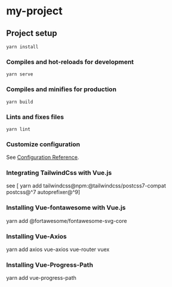 # my-project

## Project setup
```
yarn install
```

### Compiles and hot-reloads for development
```
yarn serve
```

### Compiles and minifies for production
```
yarn build
```

### Lints and fixes files
```
yarn lint
```

### Customize configuration
See [Configuration Reference](https://cli.vuejs.org/config/).

### Integrating TailwindCss with Vue.js
see [ yarn add tailwindcss@npm:@tailwindcss/postcss7-compat postcss@^7 autoprefixer@^9]

### Installing Vue-fontawesome with Vue.js
 yarn add @fortawesome/fontawesome-svg-core

### Installing Vue-Axios
 yarn add axios vue-axios vue-router vuex

### Installing Vue-Progress-Path
 yarn add vue-progress-path

